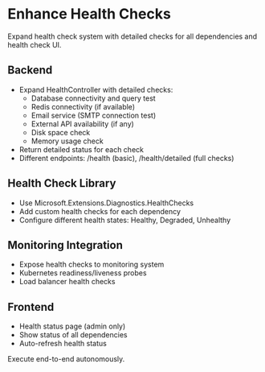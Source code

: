 # Enhance Health Checks

Expand health check system with detailed checks for all dependencies and health check UI.

## Backend
- Expand HealthController with detailed checks:
  - Database connectivity and query test
  - Redis connectivity (if available)
  - Email service (SMTP connection test)
  - External API availability (if any)
  - Disk space check
  - Memory usage check
- Return detailed status for each check
- Different endpoints: /health (basic), /health/detailed (full checks)

## Health Check Library
- Use Microsoft.Extensions.Diagnostics.HealthChecks
- Add custom health checks for each dependency
- Configure different health states: Healthy, Degraded, Unhealthy

## Monitoring Integration
- Expose health checks to monitoring system
- Kubernetes readiness/liveness probes
- Load balancer health checks

## Frontend
- Health status page (admin only)
- Show status of all dependencies
- Auto-refresh health status

Execute end-to-end autonomously.
